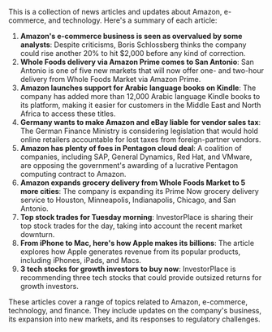 This is a collection of news articles and updates about Amazon, e-commerce, and technology. Here's a summary of each article:

1. **Amazon's e-commerce business is seen as overvalued by some analysts**: Despite criticisms, Boris Schlossberg thinks the company could rise another 20% to hit $2,000 before any kind of correction.
2. **Whole Foods delivery via Amazon Prime comes to San Antonio**: San Antonio is one of five new markets that will now offer one- and two-hour delivery from Whole Foods Market via Amazon Prime.
3. **Amazon launches support for Arabic language books on Kindle**: The company has added more than 12,000 Arabic language Kindle books to its platform, making it easier for customers in the Middle East and North Africa to access these titles.
4. **Germany wants to make Amazon and eBay liable for vendor sales tax**: The German Finance Ministry is considering legislation that would hold online retailers accountable for lost taxes from foreign-partner vendors.
5. **Amazon has plenty of foes in Pentagon cloud deal**: A coalition of companies, including SAP, General Dynamics, Red Hat, and VMware, are opposing the government's awarding of a lucrative Pentagon computing contract to Amazon.
6. **Amazon expands grocery delivery from Whole Foods Market to 5 more cities**: The company is expanding its Prime Now grocery delivery service to Houston, Minneapolis, Indianapolis, Chicago, and San Antonio.
7. **Top stock trades for Tuesday morning**: InvestorPlace is sharing their top stock trades for the day, taking into account the recent market downturn.
8. **From iPhone to Mac, here's how Apple makes its billions**: The article explores how Apple generates revenue from its popular products, including iPhones, iPads, and Macs.
9. **3 tech stocks for growth investors to buy now**: InvestorPlace is recommending three tech stocks that could provide outsized returns for growth investors.

These articles cover a range of topics related to Amazon, e-commerce, technology, and finance. They include updates on the company's business, its expansion into new markets, and its responses to regulatory challenges.